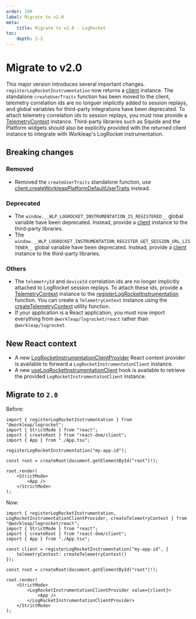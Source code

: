 ```yaml
---
order: 190
label: Migrate to v2.0
meta:
    title: Migrate to v2.0 - LogRocket
toc:
    depth: 2-3
---
```


# Migrate to v2.0

This major version introduces several important changes. `registerLogRocketInstrumentation` now returns a [client](../reference/LogRocketInstrumentationClient.md) instance. The standalone `createUserTraits` function has been moved to the client, telemetry correlation ids are no longuer implicitly added to session replays, and global variables for third-party integrations have been deprecated. To attach telemetry correlation ids to session replays, you must now provide a [TelemetryContext](../reference/createTelemetryContext.md#telemetrycontext) instance. Third-party libraries such as Squide and the Platform widgets should also be explicitly provided with the returned client instance to integrate with Workleap's LogRocket instrumentation.

## Breaking changes

### Removed

- Removed the `createUserTraits` standalone function, use [client.createWorkleapPlatformDefaultUserTraits](../reference/LogRocketInstrumentationClient.md#methods) instead.

### Deprecated

- The `window.__WLP_LOGROCKET_INSTRUMENTATION_IS_REGISTERED__` global variable have been deprecated. Instead, provide a [client](../reference/LogRocketInstrumentationClient.md) instance to the third-party libraries.
- The `window.__WLP_LOGROCKET_INSTRUMENTATION_REGISTER_GET_SESSION_URL_LISTENER__` global variable have been deprecated. Instead, provide a [client](../reference/LogRocketInstrumentationClient.md) instance to the third-party libraries.

### Others

- The `telemetryId` and `deviceId` correlation ids are no longer implicitly attached to LogRocket session replays. To attach these ids, provide a [TelemetryContext](../reference/createTelemetryContext.md#telemetrycontext) instance to the [registerLogRocketInstrumentation](../reference/registerLogRocketInstrumentation.md) function. You can create a `TelemetryContext` instance using the [createTelemetryContext](../reference/createTelemetryContext.md) utility function.
- If your application is a React application, you must now import everything from `@workleap/logrocket/react` rather than `@workleap/logrocket`.

## New React context

- A new [LogRocketInstrumentationClientProvider](../reference/LogRocketInstrumentationClientProvider.md) React context provider is available to forward a `LogRocketInstrumentatonClient` instance.
- A new [useLogRocketInstrumentationClient](../reference/useLogRocketInstrumentationClient.md) hook is available to retrieve the provided `LogRocketInstrumentatonClient` instance.

## Migrate to `2.0`

Before:

```tsx
import { registerLogRocketInstrumentation } from "@workleap/logrocket";
import { StrictMode } from "react";
import { createRoot } from "react-dom/client";
import { App } from "./App.tsx";

registerLogRocketInstrumentation("my-app-id");

const root = createRoot(document.getElementById("root")!);

root.render(
    <StrictMode>
        <App />
    </StrictMode>
);
```

Now:

```tsx !#6-8,14,16
import { registerLogRocketInstrumentation, LogRocketInstrumentationClientProvider, createTelemetryContext } from "@workleap/logrocket/react";
import { StrictMode } from "react";
import { createRoot } from "react-dom/client";
import { App } from "./App.tsx";

const client = registerLogRocketInstrumentation("my-app-id", {
    telemetryContext: createTelemetryContext()
});

const root = createRoot(document.getElementById("root")!);

root.render(
    <StrictMode>
        <LogRocketInstrumentationClientProvider value={client}>
            <App />
        </LogRocketInstrumentationClientProvider>
    </StrictMode>
);
```



